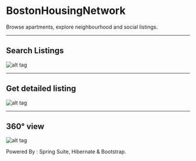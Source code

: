 # BostonHousingNetwork

Browse apartments, explore neighbourhood and social listings.

---
## Search Listings
![alt tag](http://chintansh.com/img/portfolio/w2p1.png)

---
## Get detailed listing
![alt tag](http://chintansh.com/img/portfolio/w2p2.png)

---
## 360° view
![alt tag](http://chintansh.com/img/portfolio/w2p4.png)

Powered By : Spring Suite, Hibernate & Bootstrap.
